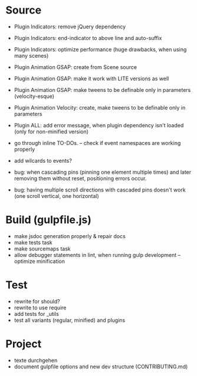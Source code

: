 # Source

 - Plugin Indicators: remove jQuery dependency
 - Plugin Indicators: end-indicator to above line and auto-suffix
 - Plugin Indicators: optimize performance (huge drawbacks, when using many scenes)
 - Plugin Animation GSAP: create from Scene source
 - Plugin Animation GSAP: make it work with LITE versions as well
 - Plugin Animation GSAP: make tweens to be definable only in parameters (velocity-esque)
 - Plugin Animation Velocity: create, make tweens to be definable only in parameters
 - Plugin ALL: add error message, when plugin dependency isn't loaded (only for non-minified version)
 - go through inline TO-DOs.
 – check if event namespaces are working properly
 - add wilcards to events?

 - bug: when cascading pins (pinning one element multiple times) and later removing them without reset, positioning errors occur.
 - bug: having multiple scroll directions with cascaded pins doesn't work (one scroll vertical, one horizontal)

# Build (gulpfile.js)
 - make jsdoc generation properly & repair docs
 - make tests task
 - make sourcemaps task
 - allow debugger statements in lint, when running gulp development
 – optimize minification

# Test
 - rewrite for should?
 - rewrite to use require
 - add tests for _utils
 - test all variants (regular, minified) and plugins

# Project
 - texte durchgehen
 - document gulpfile options and new dev structure (CONTRIBUTING.md)